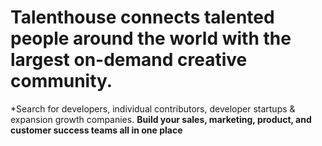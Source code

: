 # Talenthouse connects talented people around the world with the largest on-demand creative community. 
 *Search for developers, individual contributors, developer startups & expansion growth companies. 
**Build your sales, marketing, product, and customer success teams all in one place**

